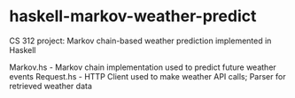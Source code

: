 # haskell-markov-weather-predict
CS 312 project: Markov chain-based weather prediction implemented in Haskell

Markov.hs - Markov chain implementation used to predict future weather events
Request.hs - HTTP Client used to make weather API calls; Parser for retrieved weather data
